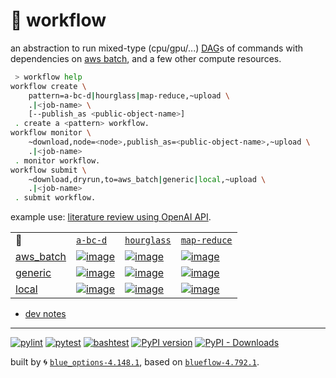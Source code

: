 # 📜 workflow

an abstraction to run mixed-type (cpu/gpu/...) [DAG](https://networkx.org/documentation/stable/reference/classes/digraph.html)s of commands with dependencies on [aws batch](https://aws.amazon.com/batch/), and a few other compute resources.

```bash
 > workflow help
workflow create \
	pattern=a-bc-d|hourglass|map-reduce,~upload \
	.|<job-name> \
	[--publish_as <public-object-name>]
 . create a <pattern> workflow.
workflow monitor \
	~download,node=<node>,publish_as=<public-object-name>,~upload \
	.|<job-name>
 . monitor workflow.
workflow submit \
	~download,dryrun,to=aws_batch|generic|local,~upload \
	.|<job-name>
 . submit workflow.
```

example use: [literature review using OpenAI API](https://github.com/kamangir/openai-commands/tree/main/openai_commands/literature_review).

|   |   |   |   |
| --- | --- | --- | --- |
| 📜 | [`a-bc-d`](./patterns/a-bc-d.dot) | [`hourglass`](./patterns/hourglass.dot) | [`map-reduce`](./patterns/map-reduce.dot) |
| [aws_batch](./runners/aws_batch.py) | [![image](https://kamangir-public.s3.ca-central-1.amazonaws.com/aws_batch-a-bc-d/workflow.gif?raw=true&random=e36eKpjUSJU4AHGO)](https://kamangir-public.s3.ca-central-1.amazonaws.com/aws_batch-a-bc-d/workflow.gif?raw=true&random=e36eKpjUSJU4AHGO) | [![image](https://kamangir-public.s3.ca-central-1.amazonaws.com/aws_batch-hourglass/workflow.gif?raw=true&random=4HmXxIb8GXvEmq8z)](https://kamangir-public.s3.ca-central-1.amazonaws.com/aws_batch-hourglass/workflow.gif?raw=true&random=4HmXxIb8GXvEmq8z) | [![image](https://kamangir-public.s3.ca-central-1.amazonaws.com/aws_batch-map-reduce/workflow.gif?raw=true&random=Yl16KB8Xzxw5byxp)](https://kamangir-public.s3.ca-central-1.amazonaws.com/aws_batch-map-reduce/workflow.gif?raw=true&random=Yl16KB8Xzxw5byxp) |
| [generic](./runners/generic.py) | [![image](https://kamangir-public.s3.ca-central-1.amazonaws.com/generic-a-bc-d/workflow.gif?raw=true&random=JSAlh0KSJCCl5yTo)](https://kamangir-public.s3.ca-central-1.amazonaws.com/generic-a-bc-d/workflow.gif?raw=true&random=JSAlh0KSJCCl5yTo) | [![image](https://kamangir-public.s3.ca-central-1.amazonaws.com/generic-hourglass/workflow.gif?raw=true&random=0ZC0K6UP5ZfR8LSq)](https://kamangir-public.s3.ca-central-1.amazonaws.com/generic-hourglass/workflow.gif?raw=true&random=0ZC0K6UP5ZfR8LSq) | [![image](https://kamangir-public.s3.ca-central-1.amazonaws.com/generic-map-reduce/workflow.gif?raw=true&random=8pH0pjnxhyJ0xhaP)](https://kamangir-public.s3.ca-central-1.amazonaws.com/generic-map-reduce/workflow.gif?raw=true&random=8pH0pjnxhyJ0xhaP) |
| [local](./runners/local.py) | [![image](https://kamangir-public.s3.ca-central-1.amazonaws.com/local-a-bc-d/workflow.gif?raw=true&random=YNL2ohKrYzeIdezI)](https://kamangir-public.s3.ca-central-1.amazonaws.com/local-a-bc-d/workflow.gif?raw=true&random=YNL2ohKrYzeIdezI) | [![image](https://kamangir-public.s3.ca-central-1.amazonaws.com/local-hourglass/workflow.gif?raw=true&random=Kx0Wlazv6VIYccmS)](https://kamangir-public.s3.ca-central-1.amazonaws.com/local-hourglass/workflow.gif?raw=true&random=Kx0Wlazv6VIYccmS) | [![image](https://kamangir-public.s3.ca-central-1.amazonaws.com/local-map-reduce/workflow.gif?raw=true&random=79YVw4W1bM5cDW2p)](https://kamangir-public.s3.ca-central-1.amazonaws.com/local-map-reduce/workflow.gif?raw=true&random=79YVw4W1bM5cDW2p) |

- [dev notes](https://arash-kamangir.medium.com/%EF%B8%8F-openai-experiments-54-e49117dc69ef)

---


[![pylint](https://github.com/kamangir/notebooks-and-scripts/actions/workflows/pylint.yml/badge.svg)](https://github.com/kamangir/notebooks-and-scripts/actions/workflows/pylint.yml) [![pytest](https://github.com/kamangir/notebooks-and-scripts/actions/workflows/pytest.yml/badge.svg)](https://github.com/kamangir/notebooks-and-scripts/actions/workflows/pytest.yml) [![bashtest](https://github.com/kamangir/notebooks-and-scripts/actions/workflows/bashtest.yml/badge.svg)](https://github.com/kamangir/notebooks-and-scripts/actions/workflows/bashtest.yml) [![PyPI version](https://img.shields.io/pypi/v/notebooks-and-scripts.svg)](https://pypi.org/project/notebooks-and-scripts/) [![PyPI - Downloads](https://img.shields.io/pypi/dd/notebooks-and-scripts)](https://pypistats.org/packages/notebooks-and-scripts)

built by 🌀 [`blue_options-4.148.1`](https://github.com/kamangir/awesome-bash-cli), based on [`blueflow-4.792.1`](https://github.com/kamangir/notebooks-and-scripts).
